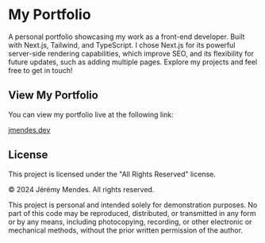 # My Portfolio

A personal portfolio showcasing my work as a front-end developer. Built with Next.js, Tailwind, and TypeScript. I chose Next.js for its powerful server-side rendering capabilities, which improve SEO, and its flexibility for future updates, such as adding multiple pages. Explore my projects and feel free to get in touch!

## View My Portfolio

You can view my portfolio live at the following link:

[jmendes.dev](https://jmendes.dev)

## License

This project is licensed under the "All Rights Reserved" license.

© 2024 Jérémy Mendes. All rights reserved.

This project is personal and intended solely for demonstration purposes. No part of this code may be reproduced, distributed, or transmitted in any form or by any means, including photocopying, recording, or other electronic or mechanical methods, without the prior written permission of the author.
